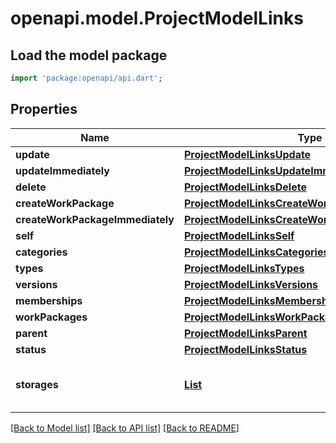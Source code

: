# openapi.model.ProjectModelLinks

## Load the model package
```dart
import 'package:openapi/api.dart';
```

## Properties
Name | Type | Description | Notes
------------ | ------------- | ------------- | -------------
**update** | [**ProjectModelLinksUpdate**](ProjectModelLinksUpdate.md) |  | [optional] 
**updateImmediately** | [**ProjectModelLinksUpdateImmediately**](ProjectModelLinksUpdateImmediately.md) |  | [optional] 
**delete** | [**ProjectModelLinksDelete**](ProjectModelLinksDelete.md) |  | [optional] 
**createWorkPackage** | [**ProjectModelLinksCreateWorkPackage**](ProjectModelLinksCreateWorkPackage.md) |  | [optional] 
**createWorkPackageImmediately** | [**ProjectModelLinksCreateWorkPackageImmediately**](ProjectModelLinksCreateWorkPackageImmediately.md) |  | [optional] 
**self** | [**ProjectModelLinksSelf**](ProjectModelLinksSelf.md) |  | 
**categories** | [**ProjectModelLinksCategories**](ProjectModelLinksCategories.md) |  | 
**types** | [**ProjectModelLinksTypes**](ProjectModelLinksTypes.md) |  | 
**versions** | [**ProjectModelLinksVersions**](ProjectModelLinksVersions.md) |  | 
**memberships** | [**ProjectModelLinksMemberships**](ProjectModelLinksMemberships.md) |  | 
**workPackages** | [**ProjectModelLinksWorkPackages**](ProjectModelLinksWorkPackages.md) |  | 
**parent** | [**ProjectModelLinksParent**](ProjectModelLinksParent.md) |  | [optional] 
**status** | [**ProjectModelLinksStatus**](ProjectModelLinksStatus.md) |  | [optional] 
**storages** | [**List<ProjectModelLinksStoragesInner>**](ProjectModelLinksStoragesInner.md) |  | [optional] [default to const []]

[[Back to Model list]](../README.md#documentation-for-models) [[Back to API list]](../README.md#documentation-for-api-endpoints) [[Back to README]](../README.md)


